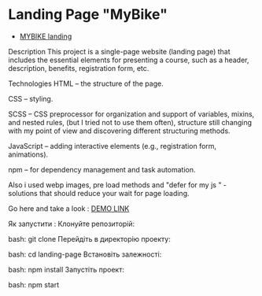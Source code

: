 # Landing Page "MyBike"

- [MYBIKE landing](https://www.figma.com/file/NZQAIydtHo5QkINyGLHNcq/BIKE-New-Version?node-id=0%3A1)

Description
This project is a single-page website (landing page) that includes the essential elements for presenting a course, such as a header, description, benefits, registration form, etc.

Technologies
HTML – the structure of the page.

CSS – styling.

SCSS – CSS preprocessor for organization and support of variables, mixins, and nested rules, (but I tried not to use them often), structure still changing with my point of view and discovering different structuring methods.

JavaScript – adding interactive elements (e.g., registration form, animations).

npm – for dependency management and task automation.

Also i used webp images, pre load methods and "defer for my js " - solutions that should reduce your wait for page loading.

Go here and take a look : 
[DEMO LINK](https://RTSaitama.github.io/layout_landing-page/)


Як запустити :
Клонуйте репозиторій:

bash:
git clone <URL>
Перейдіть в директорію проекту:

bash:
cd landing-page
Встановіть залежності:

bash:
npm install
Запустіть проект:

bash:
npm start
